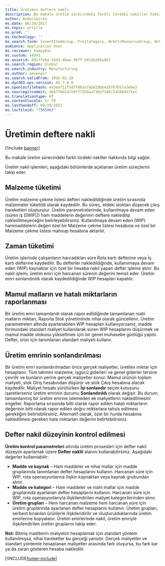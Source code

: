 ```yaml
---
title: Üretimin deftere nakli
description: Bu makale üretim sürecindeki farklı türdeki nakiller hakkında bilgi sağlar.
author: AndersGirke
ms.date: 06/20/2017
ms.topic: article
ms.prod: ''
ms.technology: ''
ms.search.form: InventItemGroup, ProjCategory, WrkCtrResourceGroup, WrkCtrTable
audience: Application User
ms.reviewer: kamaybac
ms.custom: 54591
ms.assetid: 0917fe64-f643-46ae-98ff-5013b266a067
ms.search.region: Global
ms.search.industry: Manufacturing
ms.author: aevengir
ms.search.validFrom: 2016-02-28
ms.dyn365.ops.version: AX 7.0.0
ms.openlocfilehash: ee3eaf11f5d77861e7abd29bb428f67b57a3e0e3
ms.sourcegitcommit: 3b87f042a7e97f72b5aa73bef186c5426b937fec
ms.translationtype: HT
ms.contentlocale: tr-TR
ms.lasthandoff: 09/29/2021
ms.locfileid: "7565963"
---
```

# <a name="production-posting"></a>Üretimin deftere nakli

[!include [banner](../includes/banner.md)]

Bu makale üretim sürecindeki farklı türdeki nakiller hakkında bilgi sağlar.

Üretim nakil işlemleri, aşağıdaki bölümlerde açıklanan üretim süreçlerini takip eder.

## <a name="material-consumption"></a>Malzeme tüketimi
Üretim malzeme çekme listesi defteri nakledildiğinde üretim sırasında malzemeler tüketildi olarak kaydedilir. Bu süreç, eldeki stoktan düşecek çıkış hareketleri oluşturulur. Üretim parametrelerinde, kullanılmaya devam eden (süren iş \[[WIP]\]) ham maddelerin değerinin deftere nakledilip nakledilmeyeceğini belirleyebilirsiniz. Kullanılmaya devam eden (WIP) hammaddelerin değeri özel bir Malzeme çekme listesi hesabına ve özel bir Malzeme çekme listesi mahsup hesabına aktarılır.

## <a name="time-consumption"></a>Zaman tüketimi
Üretim işlerinde çalışanların harcadıkları süre Rota kartı defterine veya İş kartı defterine kaydedilir. Bu defterler nakledildiğinde, kullanılmaya devam eden (WIP) kaynaklar için özel bir hesaba nakil yapan defter işleme alınır. Bu nakil işlemi, üretim emri için harcanan sürenin değerini temsil eder. Üretim emri sonlandırıldı olarak kaydedildiğinde WIP hesapları kapatılır.

## <a name="reporting-finished-goods-and-error-quantities"></a>Mamul malların ve hatalı miktarların raporlanması
Bir üretim emri tamamlandı olarak rapor edildiğinde tamamlanan niahi malların miktarı, Raporla Stok yönetiminde nihai olarak güncellenir. Üretim parametreleri altında ayarlanabilen WIP hesapları kullanıyorsanız, madde formundaki standart maliyet kullanılarak süren WIP hesaplarını düşürmek ve mamul madde stokunu yükseltmek için bir genel muhasebe günlüğü yapılır. Defter, ürün için tanımlanan standart maliyeti kullanır.

## <a name="ending-the-production-order"></a>Üretim emrinin sonlandırılması
Bir üretim emri sonlandırılmadan önce gerçek maliyetler, üretilen miktar için hesaplanır. Tüm tahmini malzeme, işgücü giderleri ve genel giderler tersine çevrilir ve bunların yerine gerçek maliyetler konur. Mamul ürünün toplam maliyeti, stok Giriş hesabından düşürür ve stok Çıkış hesabına alacak kaydedilir. Maliyet hesabı yürütürken **İşi sonlandır** seçim kutusunu işaretlerseniz üretim emrinin durumu **Sonlandırıldı** olarak değişir. Bu durum, tamamlanmış bir üretim emrine istemeden ek maliyetlerin nakledilmesini engeller. Raporlama sırasında bitti olarak rapor edilen hatalı miktarların değerinin bitti olarak rapor edilen doğru miktarlara tahsis edilmesi gerektiğini belirtebilirsiniz. Alternatif olarak, özel bir hurda hesabına nakledilmesi gereken hata miktarları değerini belirtebilirsiniz.

## <a name="controlling-the-level-of-ledger-posting"></a>Defter nakil düzeyinin kontrol edilmesi
**Üretim kontrol parametreleri** altında üretim prosesleri için defter nakil düzeyini ayarlamak üzere **Defter naklil** alanını kullanabilirsiniz. Aşağıdaki değerler kullanılabilir:

-   **Madde ve kaynak** – Ham maddeler ve nihai mallar için madde gruplarında tanımlanan defter hesaplarını kullanın. Harcanan süre için WIP, rota operasyonlarına ilişkin kaynaktan veya kaynak grubundan alınır.
-   **Madde ve kategori** – Ham maddeler ve niahi mallar için madde gruplarında ayarlanan defter hesaplarını kullanın. Harcanan süre için WIP, rota operasyonlarıyla ilişkilendirilen maliyet kategorilerinden alınır.
-   **Üretim grupları** – Hem harcanan malzeme hem harcanan süre için üretim gruplarında ayarlanan defter hesaplarını kullanın. Üretim grupları, serbest bırakılan ürünlerle ilişkilendirilir ve oluşturulduklarında üretim emirlerine kopyalanır. Üretim emirlerinde nakil, üretim emriyle ilişkilendirilen üretim gruplarını takip eder.

**Not:** Bitmiş maddenin maliyetini hesaplamak için standart yöntem kullanılmışsa, nihai hareketler bu gerçeği yansıtır. Gerçek maliyetler ve standart yöntemle hesaplanan maliyetler arasında fark oluşursa, bu fark kar ya da zararı gösteren hesaba nakledilir.





[!INCLUDE[footer-include](../../includes/footer-banner.md)]